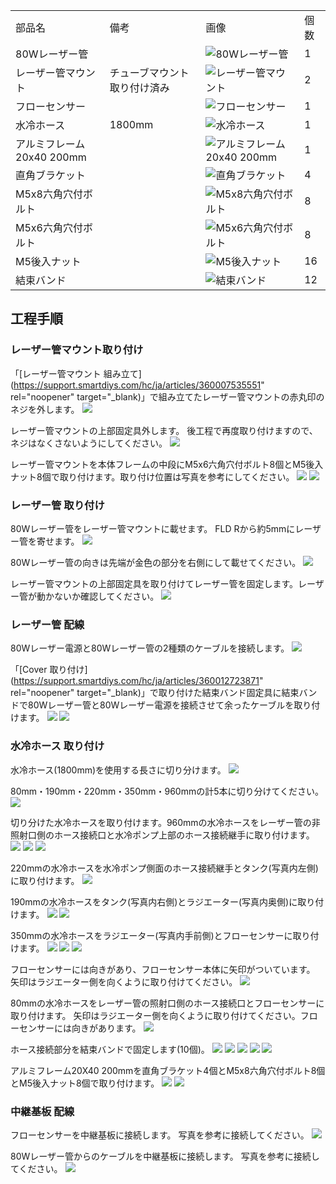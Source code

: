 <table class="packing-list">
    <tbody>
        <tr>
            <td>部品名</td>
            <td>備考</td>
            <td class="packing-img">画像</td>
            <td>個数</td>
        </tr>
        <tr>
            <td>80Wレーザー管</td>
            <td></td>
            <td><img src="images/026/packing/082.jpg" alt="80Wレーザー管"/></td>
            <td>1</td>
        </tr>
        <tr>
            <td>レーザー管マウント</td>
            <td>チューブマウント取り付け済み</td>
            <td><img src="images/026/packing/lasertubemount.jpg" alt="レーザー管マウント"/></td>
            <td>2</td>
        </tr>
        <tr>
            <td>フローセンサー</td>
            <td></td>
            <td><img src="images/026/packing/099.jpg" alt="フローセンサー"/></td>
            <td>1</td>
        </tr>
        <tr>
            <td>水冷ホース</td>
            <td>1800mm</td>
            <td><img src="images/026/packing/195.jpg" alt="水冷ホース"/></td>
            <td>1</td>
        </tr>
        <tr>
            <td>アルミフレーム 20x40 200mm</td>
            <td></td>
            <td><img src="images/026/packing/008.jpg" alt="アルミフレーム 20x40 200mm"/></td>
            <td>1</td>
        </tr>
        <tr>
            <td>直角ブラケット</td>
            <td></td>
            <td><img src="images/026/packing/166.jpg" alt="直角ブラケット"/></td>
            <td>4</td>
        </tr>
        <tr>
            <td>M5x8六角穴付ボルト</td>
            <td></td>
            <td><img src="images/026/packing/144.jpg" alt="M5x8六角穴付ボルト"/></td>
            <td>8</td>
        </tr>
        <tr>
            <td>M5x6六角穴付ボルト</td>
            <td></td>
            <td><img src="images/026/packing/209.jpg" alt="M5x6六角穴付ボルト"/></td>
            <td>8</td>
        </tr>
        <tr>
            <td>M5後入ナット</td>
            <td></td>
            <td><img src="images/026/packing/139.jpg" alt="M5後入ナット"/></td>
            <td>16</td>
        </tr>
        <tr>
            <td>結束バンド</td>
            <td></td>
            <td><img src="images/026/packing/120.jpg" alt="結束バンド"/></td>
            <td>12</td>
        </tr>
    </tbody>
</table>

## 工程手順

### レーザー管マウント取り付け

「[レーザー管マウント 組み立て](https://support.smartdiys.com/hc/ja/articles/360007535551" rel="noopener" target="_blank)」で組み立てたレーザー管マウントの赤丸印のネジを外します。
<img src="images/026/000.jpg"/>

レーザー管マウントの上部固定具外します。
後工程で再度取り付けますので、ネジはなくさないようにしてください。
<img src="images/026/001.jpg"/>

レーザー管マウントを本体フレームの中段にM5x6六角穴付ボルト8個とM5後入ナット8個で取り付けます。取り付け位置は写真を参考にしてください。
<img src="images/026/002.jpg"/>
<img src="images/026/003.jpg"/>

### レーザー管 取り付け

80Wレーザー管をレーザー管マウントに載せます。
FLD Rから約5mmにレーザー管を寄せます。
<img src="images/026/004.jpg"/>

80Wレーザー管の向きは先端が金色の部分を右側にして載せてください。
<img src="images/026/005.jpg"/>

レーザー管マウントの上部固定具を取り付けてレーザー管を固定します。レーザー管が動かないか確認してください。
<img src="images/026/006.jpg"/>

### レーザー管 配線

80Wレーザー電源と80Wレーザー管の2種類のケーブルを接続します。
<img src="images/026/007.jpg"/>

「[Cover 取り付け](https://support.smartdiys.com/hc/ja/articles/360012723871" rel="noopener" target="_blank)」で取り付けた結束バンド固定具に結束バンドで80Wレーザー管と80Wレーザー電源を接続させて余ったケーブルを取り付けます。
<img src="images/026/008.jpg"/>
<img src="images/026/009.jpg"/>

### 水冷ホース 取り付け

水冷ホース(1800mm)を使用する長さに切り分けます。
<img src="images/026/010.jpg"/>

80mm・190mm・220mm・350mm・960mmの計5本に切り分けてください。
<img src="images/026/011.jpg"/>

切り分けた水冷ホースを取り付けます。960mmの水冷ホースをレーザー管の非照射口側のホース接続口と水冷ポンプ上部のホース接続継手に取り付けます。
<img src="images/026/012.jpg"/>
<img src="images/026/013.jpg"/>
<img src="images/026/014.jpg"/>

220mmの水冷ホースを水冷ポンプ側面のホース接続継手とタンク(写真内左側)に取り付けます。
<img src="images/026/015.jpg"/>

190mmの水冷ホースをタンク(写真内右側)とラジエーター(写真内奥側)に取り付けます。
<img src="images/026/016.jpg"/>
<img src="images/026/017.jpg"/>

350mmの水冷ホースをラジエーター(写真内手前側)とフローセンサーに取り付けます。
<img src="images/026/018.jpg"/>
<img src="images/026/019.jpg"/>
<img src="images/026/020.jpg"/>

フローセンサーには向きがあり、フローセンサー本体に矢印がついています。
矢印はラジエーター側を向くように取り付けてください。
<img src="images/026/021.jpg"/>

80mmの水冷ホースをレーザー管の照射口側のホース接続口とフローセンサーに取り付けます。
矢印はラジエーター側を向くように取り付けてください。フローセンサーには向きがあります。
<img src="images/026/022.jpg"/>

ホース接続部分を結束バンドで固定します(10個)。
<img src="images/026/023.jpg"/>
<img src="images/026/024.jpg"/>
<img src="images/026/025.jpg"/>
<img src="images/026/026.jpg"/>
<img src="images/026/027.jpg"/>

アルミフレーム20X40 200mmを直角ブラケット4個とM5x8六角穴付ボルト8個とM5後入ナット8個で取り付けます。
<img src="images/026/028.jpg"/>
<img src="images/026/029.jpg"/>

### 中継基板 配線

フローセンサーを中継基板に接続します。
写真を参考に接続してください。
<img src="images/026/030.jpg"/>

80Wレーザー管からのケーブルを中継基板に接続します。
写真を参考に接続してください。
<img src="images/026/031.jpg"/>
